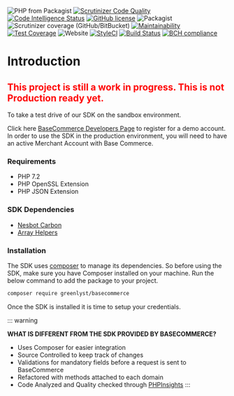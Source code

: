 ![PHP from Packagist](https://img.shields.io/packagist/php-v/greenlyst/basecommerce)
[![Scrutinizer Code Quality](https://scrutinizer-ci.com/g/greenlystapp/basecommerce-php/badges/quality-score.png?b=master)](https://scrutinizer-ci.com/g/greenlystapp/basecommerce-php/?branch=master)
[![Code Intelligence Status](https://scrutinizer-ci.com/g/greenlystapp/basecommerce-php/badges/code-intelligence.svg?b=master)](https://scrutinizer-ci.com/code-intelligence)
[![GitHub license](https://img.shields.io/github/license/greenlystapp/basecommerce-php)](https://github.com/greenlystapp/basecommerce-php/blob/master/LICENSE.md)
![Packagist](https://img.shields.io/packagist/dt/greenlyst/basecommerce)
![Scrutinizer coverage (GitHub/BitBucket)](https://img.shields.io/scrutinizer/coverage/g/greenlystapp/basecommerce-php)
[![Maintainability](https://api.codeclimate.com/v1/badges/a4c1c173c2c28ee398b3/maintainability)](https://codeclimate.com/github/greenlystapp/basecommerce-php/maintainability)
[![Test Coverage](https://api.codeclimate.com/v1/badges/a4c1c173c2c28ee398b3/test_coverage)](https://codeclimate.com/github/greenlystapp/basecommerce-php/test_coverage)
![Website](https://img.shields.io/website?url=https%3A%2F%2Fbc.opensource.greenlyst.app)
[![StyleCI](https://github.styleci.io/repos/208425303/shield?branch=master)](https://github.styleci.io/repos/208425303)
[![Build Status](https://travis-ci.org/greenlystapp/basecommerce-php.svg?branch=master)](https://travis-ci.org/greenlystapp/basecommerce-php)
[![BCH compliance](https://bettercodehub.com/edge/badge/greenlystinc/basecommerce-php?branch=master)](https://bettercodehub.com/)

# Introduction

 <h2 style="color:red;">This project is still a work in progress. This is not Production ready yet.</h2>

To take a test drive of our SDK on the sandbox environment. 

Click here [BaseCommerce Developers Page](https://www.basecommerce.com/developers/) to register for a demo account. In order to use the SDK in the production environment, you will need to have an active Merchant Account with Base Commerce.

### Requirements

- PHP 7.2
- PHP OpenSSL Extension
- PHP JSON Extension

### SDK Dependencies

- [Nesbot Carbon](https://carbon.nesbot.com)
- [Array Helpers](https://github.com/jdrieghe/array-helpers)


### Installation

The SDK uses [composer](https://getcomposer.org) to manage its dependencies. So before using the SDK, make sure you have Composer installed on your machine. Run the below command to add the package to your project.

```bash
composer require greenlyst/basecommerce
``` 

Once the SDK is installed it is time to setup your credentials.

::: warning 

**WHAT IS DIFFERENT FROM THE SDK PROVIDED BY BASECOMMERCE?** 

- Uses Composer for easier integration
- Source Controlled to keep track of changes
- Validations for mandatory fields before a request is sent to BaseCommerce
- Refactored with methods attached to each domain
- Code Analyzed and Quality checked through [PHPInsights](https://phpinsights.com/)
:::
